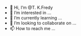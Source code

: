 - 👋 Hi, I’m @T. K.Fredy
- 👀 I’m interested in ...
- 🌱 I’m currently learning ...
- 💞️ I’m looking to collaborate on ...
- 📫 How to reach me ...

<!---
Tepe-k-fredy/Tepe-k-fredy is a ✨ special ✨ repository because its `README.md` (this file) appears on your GitHub profile.
You can click the Preview link to take a look at your changes.
--->
